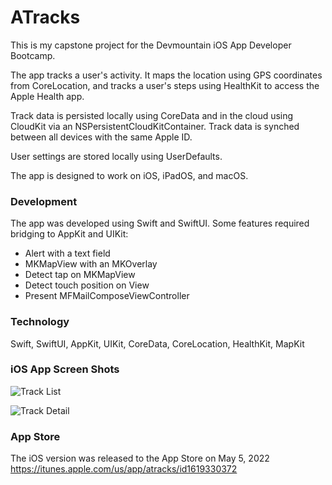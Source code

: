 # ATracks

This is my capstone project for the Devmountain iOS App Developer Bootcamp.

The app tracks a user's activity. It maps the location using GPS coordinates from CoreLocation, and tracks a user's steps using HealthKit to access the Apple Health app.

Track data is persisted locally using CoreData and in the cloud using CloudKit via an NSPersistentCloudKitContainer. Track data is synched between all devices with the same Apple ID.

User settings are stored locally using UserDefaults.

The app is designed to work on iOS, iPadOS, and macOS.

### Development

The app was developed using Swift and SwiftUI. Some features required bridging to AppKit and UIKit:

- Alert with a text field
- MKMapView with an MKOverlay
- Detect tap on MKMapView
- Detect touch position on View
- Present MFMailComposeViewController

### Technology

Swift, SwiftUI, AppKit, UIKit, CoreData, CoreLocation, HealthKit, MapKit

### iOS App Screen Shots

![Track List](https://avantiapplications.com/images/at_ss1_tracks_01_half.png)

![Track Detail](https://avantiapplications.com/images/at_ss2_track_01_half.png)

### App Store

The iOS version was released to the App Store on May 5, 2022 https://itunes.apple.com/us/app/atracks/id1619330372
